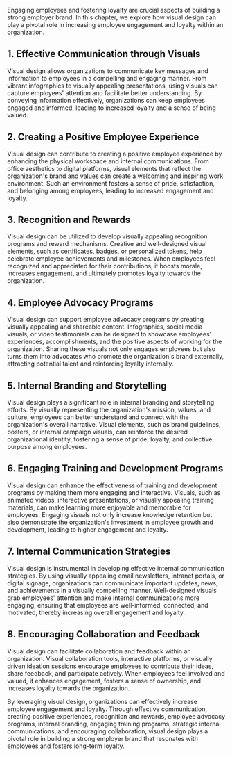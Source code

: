 
Engaging employees and fostering loyalty are crucial aspects of building a strong employer brand. In this chapter, we explore how visual design can play a pivotal role in increasing employee engagement and loyalty within an organization.

1\. **Effective Communication through Visuals**
----------------------------------------------

Visual design allows organizations to communicate key messages and information to employees in a compelling and engaging manner. From vibrant infographics to visually appealing presentations, using visuals can capture employees' attention and facilitate better understanding. By conveying information effectively, organizations can keep employees engaged and informed, leading to increased loyalty and a sense of being valued.

2\. **Creating a Positive Employee Experience**
----------------------------------------------

Visual design can contribute to creating a positive employee experience by enhancing the physical workspace and internal communications. From office aesthetics to digital platforms, visual elements that reflect the organization's brand and values can create a welcoming and inspiring work environment. Such an environment fosters a sense of pride, satisfaction, and belonging among employees, leading to increased engagement and loyalty.

3\. **Recognition and Rewards**
------------------------------

Visual design can be utilized to develop visually appealing recognition programs and reward mechanisms. Creative and well-designed visual elements, such as certificates, badges, or personalized tokens, help celebrate employee achievements and milestones. When employees feel recognized and appreciated for their contributions, it boosts morale, increases engagement, and ultimately promotes loyalty towards the organization.

4\. **Employee Advocacy Programs**
---------------------------------

Visual design can support employee advocacy programs by creating visually appealing and shareable content. Infographics, social media visuals, or video testimonials can be designed to showcase employees' experiences, accomplishments, and the positive aspects of working for the organization. Sharing these visuals not only engages employees but also turns them into advocates who promote the organization's brand externally, attracting potential talent and reinforcing loyalty internally.

5\. **Internal Branding and Storytelling**
-----------------------------------------

Visual design plays a significant role in internal branding and storytelling efforts. By visually representing the organization's mission, values, and culture, employees can better understand and connect with the organization's overall narrative. Visual elements, such as brand guidelines, posters, or internal campaign visuals, can reinforce the desired organizational identity, fostering a sense of pride, loyalty, and collective purpose among employees.

6\. **Engaging Training and Development Programs**
-------------------------------------------------

Visual design can enhance the effectiveness of training and development programs by making them more engaging and interactive. Visuals, such as animated videos, interactive presentations, or visually appealing training materials, can make learning more enjoyable and memorable for employees. Engaging visuals not only increase knowledge retention but also demonstrate the organization's investment in employee growth and development, leading to higher engagement and loyalty.

7\. **Internal Communication Strategies**
----------------------------------------

Visual design is instrumental in developing effective internal communication strategies. By using visually appealing email newsletters, intranet portals, or digital signage, organizations can communicate important updates, news, and achievements in a visually compelling manner. Well-designed visuals grab employees' attention and make internal communications more engaging, ensuring that employees are well-informed, connected, and motivated, thereby increasing overall engagement and loyalty.

8\. **Encouraging Collaboration and Feedback**
---------------------------------------------

Visual design can facilitate collaboration and feedback within an organization. Visual collaboration tools, interactive platforms, or visually driven ideation sessions encourage employees to contribute their ideas, share feedback, and participate actively. When employees feel involved and valued, it enhances engagement, fosters a sense of ownership, and increases loyalty towards the organization.

By leveraging visual design, organizations can effectively increase employee engagement and loyalty. Through effective communication, creating positive experiences, recognition and rewards, employee advocacy programs, internal branding, engaging training programs, strategic internal communications, and encouraging collaboration, visual design plays a pivotal role in building a strong employer brand that resonates with employees and fosters long-term loyalty.
